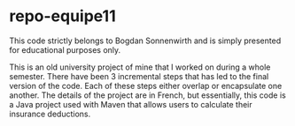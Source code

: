 # repo-equipe11

This code strictly belongs to Bogdan Sonnenwirth and is simply presented for educational purposes only.

This is an old university project of mine that I worked on during a whole semester. There have been 3 incremental steps that has led to the final version of the code. Each of these steps either overlap or encapsulate one another. The details of the project are in French, but essentially, this code is a Java project used with Maven that allows users to calculate their insurance deductions. 
